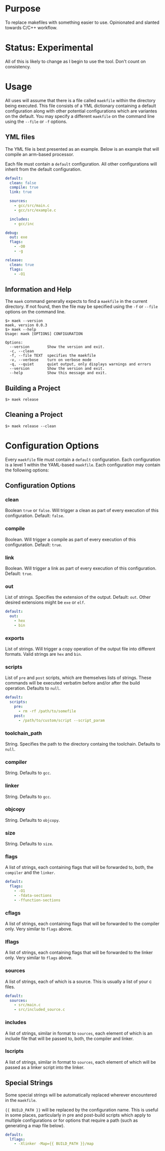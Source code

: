 # Purpose

To replace makefiles with something easier to use.  Opinionated and slanted towards C/C++ workflow.

# Status: Experimental

All of this is likely to change as I begin to use the tool.  Don't count on consistency.

# Usage

All uses will assume that there is a file called `maekfile` within the directory being executed.  This file consists of a YML dictionary containing a default configuration along with other potential configurations which are variantes on the default.  You may specify a different `maekfile` on the command line using the `--file` or `-f` options.

## YML files

The YML file is best presented as an example.  Below is an example that will compile an arm-based processor.

Each file must contain a `default` configuration.  All other configurations will inherit from the default configuration.

```yml
default:
  clean: false
  compile: true
  link: true

  sources:
    - gcc/src/main.c
    - gcc/src/example.c

  includes:
    - gcc/inc

debug:
  out: exe
  flags:
    - -O0
    - -g

release:
  clean: true
  flags:
    - -O1
```

## Information and Help

The `maek` command generally expects to find a `maekfile` in the current directory.  If not found, then the file may be specified using the `-f` or `--file` options on the command line.

    $> maek --version
    maek, version 0.0.3
    $> maek --help
    Usage: maek [OPTIONS] CONFIGURATION
    
    Options:
      --version        Show the version and exit.
      -c, --clean
      -f, --file TEXT  specifies the maekfile
      -v, --verbose    turn on verbose mode
      -q, --quiet      quiet output, only displays warnings and errors
      --version        Show the version and exit.
      --help           Show this message and exit.

      
## Building a Project

    $> maek release
    
## Cleaning a Project

    $> maek release --clean
    
# Configuration Options

Every `maekfile` file must contain a `default` configuration.  Each configuration is a level 1 within the YAML-based `maekfile`.  Each configuration may contain the following options:

## Configuration Options

### clean

Boolean `true` or `false`.  Will trigger a clean as part of every execution of this configuration.  Default: `false`.

### compile

Boolean.  Will trigger a compile as part of every execution of this configuration.  Default: `true`.

### link

Boolean.  Will trigger a link as part of every execution of this configuration.  Default: `true`.

### out

List of strings.  Specifies the extension of the output.  Default: `out`.  Other desired extensions might be `exe` or `elf`.

```yml
default:
  out:
    - hex
    - bin
```

### exports

List of strings.  Will trigger a copy operation of the output file into different formats.  Valid strings are `hex` and `bin`.

### scripts

List of `pre` and `post` scripts, which are themselves lists of strings.  These commands will be executed verbatim before and/or after the build operation.  Defaults to `null`.

```yml
default:
  scripts:
    pre:
      - rm -rf /path/to/somefile
    post:
      - /path/to/custom/script --script_param
```

### toolchain_path

String.  Specifies the path to the directory containg the toolchain.  Defaults to `null`.

### compiler

String.  Defaults to `gcc`.

### linker

String.  Defaults to `gcc`.

### objcopy

String.  Defaults to `objcopy`.

### size

String.  Defaults to `size`.

### flags

A list of strings, each containing flags that will be forwarded to, both, the `compiler` and the `linker`.

```yml
default:
  flags:
    - -O1
    - -fdata-sections
    - -ffunction-sections
```

### cflags

A list of strings, each containing flags that will be forwarded to the compiler only.  Very similar to `flags` above.

### lflags

A list of strings, each containing flags that will be forwarded to the linker only.  Very similar to `flags` above.

### sources

A list of strings, each of which is a source.  This is usually a list of your c files.

```yml
default:
  sources:
    - src/main.c
    - src/included_source.c
```

### includes

A list of strings, similar in format to `sources`, each element of which is an include file that will be passed to, both, the compiler and linker.

### lscripts

A list of strings, similar in format to `sources`, each element of which will be passed as a linker script into the linker.

## Special Strings

Some special strings will be automatically replaced wherever encountered in the `maekfile`.

`{{ BUILD_PATH }}` will be replaced by the configuration name.  This is useful in some places, particularly in pre and post-build scripts which apply to multiple configurations or for options that require a path (such as generating a map file below).

```yml
default:
  lflags:
    - -Xlinker -Map={{ BUILD_PATH }}/map
```
